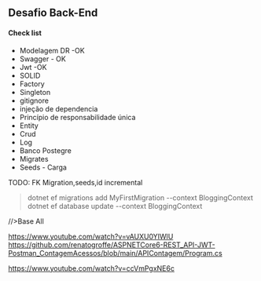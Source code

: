 ## Desafio Back-End

#### Check list

- Modelagem DR -OK
- Swagger - OK
- Jwt -OK
- SOLID
- Factory
- Singleton
- gitignore
- injeção de dependencia
- Princípio de responsabilidade única
- Entity
- Crud
- Log
- Banco Postegre
- Migrates
- Seeds - Carga

TODO: FK Migration,seeds,id incremental

> dotnet ef migrations add MyFirstMigration --context BloggingContext
> dotnet ef database update --context BloggingContext

//>Base All


https://www.youtube.com/watch?v=vAUXU0YIWlU
https://github.com/renatogroffe/ASPNETCore6-REST_API-JWT-Postman_ContagemAcessos/blob/main/APIContagem/Program.cs

https://www.youtube.com/watch?v=ccVmPgxNE6c

